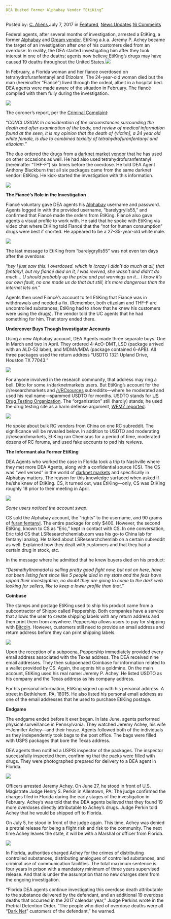 ```yaml
---
DEA Busted Former Alphabay Vendor “EtiKing”
---
```

<article class="post-listing post-21129 post type-post status-publish format-standard has-post-thumbnail hentry  tag-alphabay tag-busted tag-dea tag-etiking tag-vendor">
    <div class="post-inner">
        <span>Posted by: <a href="https://www.deepdotweb.com/author/caliens/" title="">C. Aliens </a></span>
    <span>July 7, 2017</span>
    <span>in <a href="https://www.deepdotweb.com/category/deepdot-news/" rel="category tag">Featured</a>, <a href="https://www.deepdotweb.com/category/news-updates/" rel="category tag">News Updates</a></span>
    <span><a href="https://www.deepdotweb.com/2017/07/07/dea-busted-former-alphabay-vendor-etiking/#comments">16 Comments</a></span>
    </p>
    <div class="clear"></div>
    <div class="entry">
    <p>Federal agents, after several months of investigation, arrested a EtiKing, a former <a href="http://www.deepdotweb.com/marketplace-directory/listing/alphabay/">Alphabay</a> and <a href="http://www.deepdotweb.com/marketplace-directory/listing/dream-market/">Dream vendor</a>. EtiKing a.k.a. Jeremy P. Achey became the target of an investigation after <em>one</em> of his customers died from an overdose. In reality, the DEA started investigating him after they took interest in one of the deaths; agents now believe EtiKing&#8217;s drugs may have caused 19 deaths throughout the United States.<img class="wp-image-21131 aligncenter" src="https://www.deepdotweb.com/wp-content/uploads/2017/07/word-image-25.jpeg" srcset="https://www.deepdotweb.com/wp-content/uploads/2017/07/word-image-25.jpeg 660w, https://www.deepdotweb.com/wp-content/uploads/2017/07/word-image-25-300x136.jpeg 300w, https://www.deepdotweb.com/wp-content/uploads/2017/07/word-image-25-272x125.jpeg 272w" sizes="(max-width: 660px) 100vw, 660px" /></p>
    <p>In February, a Florida woman and her fiance overdosed on tetrahydrofuranfentanyl and Etizolam. The 24-year-old woman died but the man (hereinafter “Fiancé”) lived through the ordeal, albeit in a hospital bed. DEA agents were made aware of the situation in February. The fiancé complied with them fully during the investigation.</p>
    <p><img class="wp-image-21132" src="https://www.deepdotweb.com/wp-content/uploads/2017/07/word-image-26.jpeg" srcset="https://www.deepdotweb.com/wp-content/uploads/2017/07/word-image-26.jpeg 800w, https://www.deepdotweb.com/wp-content/uploads/2017/07/word-image-26-300x192.jpeg 300w" sizes="(max-width: 800px) 100vw, 800px" /></p>
    <p>The coroner&#8217;s report, per the <a href="https://www.scribd.com/document/353038870/Jeremy-P-Achey-vs-United-States-Criminal-Complaint">Criminal Complaint</a>:</p>
    <p>“<em>CONCLUSION: In consideration of the circumstances surrounding the death and after examination of the body, and review of medical information found at the seen, it is my opinion that the death of {victim], a 24 year old white female, is due to combined toxicity of tetrahydrofuranfentanyl and etizolam.”</em></p>
    <p>The duo ordered the drugs from a <a href="https://www.deepdotweb.com/2013/10/28/updated-llist-of-hidden-marketplaces-tor-i2p/">darknet market vendor</a> that he has used on other occasions as well. He had also used tetrahydrofuranfentanyl (hereinafter “THF-F”) six times before the overdose. He told DEA Agent Anthony Blackburn that all six packages came from the same darknet vendor: EtiKing. He kick-started the investigation with this information.</p>
    <p><img class="wp-image-21133 aligncenter" src="https://www.deepdotweb.com/wp-content/uploads/2017/07/word-image-27.jpeg" srcset="https://www.deepdotweb.com/wp-content/uploads/2017/07/word-image-27.jpeg 800w, https://www.deepdotweb.com/wp-content/uploads/2017/07/word-image-27-300x177.jpeg 300w" sizes="(max-width: 800px) 100vw, 800px" /></p>
    <p><strong>The Fiancé&#8217;s Role in the Investigation</strong></p>
    <p>Fiancé voluntary gave DEA agents his <a href="http://www.deepdotweb.com/marketplace-directory/listing/alphabay/">Alphabay</a> username and password. Agents logged in with the provided username, “barelygrylls55,” and confirmed that Fiancé made the orders from EtiKing. Fiancé also gave agents a visual profile to work with. He said that he spoke with EtiKing via video chat where EtiKing told Fiancé that the “not for human consumption” drugs were best if snorted. He appeared to be a 27–35-year-old white male.</p>
    <p><img class="wp-image-21134 aligncenter" src="https://www.deepdotweb.com/wp-content/uploads/2017/07/word-image-28.jpeg" srcset="https://www.deepdotweb.com/wp-content/uploads/2017/07/word-image-28.jpeg 800w, https://www.deepdotweb.com/wp-content/uploads/2017/07/word-image-28-300x215.jpeg 300w" sizes="(max-width: 800px) 100vw, 800px" /></p>
    <p>The last message to EtiKing from “barelygrylls55” was not even ten days after the overdose:</p>
    <p>“<em>hey I just saw this. I overdosed. which is (crazy I didn&#8217;t do much at all, that fentanyl, but my fiancé died on it, I was revived, she wasn&#8217;t and didn&#8217;t do much&#8230; U should probably up the price and put warnings on it&#8230; I know it&#8217;s our own fault, no one made us do that but still, it&#8217;s more dangerous than the internet lets on</em>.”</p>
    <p>Agents then used Fiancé’s account to tell EtiKing that Fiancé was in withdrawals and needed a fix. (Remember, both etizolam and THF-F are uncontrolled substances; EtiKing had to show that he knew his customers were using the drugs). The vendor told the UC agents that he had something for him. That story ended there.</p>
    <p><strong>Undercover Buys Though Investigator Accounts</strong></p>
    <p>Using a new Alphabay account, DEA Agents made three separate buys. One in March and two in April. They ordered 4-AcO-DMT, LSD (package arrived with an ALD-52 label), and MDMA/MDA (package contained 6-APB). All three packages used the return address “USDTO 1321 Upland Drive, Houston TX 77043.”</p>
    <p><img class="wp-image-21135 aligncenter" src="https://www.deepdotweb.com/wp-content/uploads/2017/07/word-image-29.jpeg" srcset="https://www.deepdotweb.com/wp-content/uploads/2017/07/word-image-29.jpeg 800w, https://www.deepdotweb.com/wp-content/uploads/2017/07/word-image-29-300x146.jpeg 300w" sizes="(max-width: 800px) 100vw, 800px" /></p>
    <p>For anyone involved in the research community, that address may ring a bell. Ditto for some /r/darknetmarkets users. But EtiKing&#8217;s account for the /r/researchmarkets and <a href="https://www.reddit.com/r/RCSources/">/r/RCsources</a> subreddits—where he moderated and used his real name—spammed USDTO for months. USDTO stands for <a href="http://cgibin.wixsite.com/usdto/about_us">US Drug Testing Organization</a>. The “organization” still (hardly) stands; he used the drug testing site as a harm defense argument, <a href="http://www.wfmz.com/news/lehigh-valley/bethlehem-man-to-face-charges-in-florida-for-deadly-overdose-1/577126742">WFMZ reported</a>.</p>
    <p><img class="wp-image-21137 aligncenter" src="https://www.deepdotweb.com/wp-content/uploads/2017/07/word-image-31.jpeg" srcset="https://www.deepdotweb.com/wp-content/uploads/2017/07/word-image-31.jpeg 800w, https://www.deepdotweb.com/wp-content/uploads/2017/07/word-image-31-300x179.jpeg 300w" sizes="(max-width: 800px) 100vw, 800px" /></p>
    <p>He spoke about bulk RC vendors from China on one RC subreddit. The significance will be revealed below. In addition to USDTO and moderating /r/researchmarkets, EtiKing ran Chemsrus for a period of time, moderated dozens of RC forums, and used fake accounts to pad his reviews.</p>
    <p><strong>The Informant aka Former EtiKing</strong></p>
    <p>DEA Agents who worked the case in Florida took a trip to Nashville where they met more DEA Agents, along with a confidential source (CS). The CS was “well versed” in the world of <a href="https://www.deepdotweb.com/2013/10/28/updated-llist-of-hidden-marketplaces-tor-i2p/">darknet markets</a> and specifically in Alphabay matters. The reason for this knowledge surfaced when asked if he/she knew of EtiKing. CS, it turned out, was EtiKing—only, CS was EtiKing roughly 18 prior to their meeting in April.</p>
    <p><img class="wp-image-21139 aligncenter" src="https://www.deepdotweb.com/wp-content/uploads/2017/07/word-image-33.jpeg" srcset="https://www.deepdotweb.com/wp-content/uploads/2017/07/word-image-33.jpeg 800w, https://www.deepdotweb.com/wp-content/uploads/2017/07/word-image-33-300x146.jpeg 300w" sizes="(max-width: 800px) 100vw, 800px" /></p>
    <p><em>Some users noticed the account swap.</em></p>
    <p>CS sold the Alphabay account, the “rights” to the username, and 90 grams of <a href="https://www.deepdotweb.com/tag/fentanyl">furan fentanyl</a>. The entire package for only $400. However, the second EtiKing, known to CS as “Eric,” kept in contact with CS. In one conversation, Eric told CS that LSResearchchemlab.com was his go-to China lab for fentanyl analog. He talked about LSResearchchemlab on a certain subreddit as well. Explained how they dealt with customers and that they had a certain drug in stock, etc.</p>
    <p>In the message where he admitted that he knew buyers died on his product:</p>
    <p>“<em>Desmethyltramadol is selling pretty good fight now, but not on here, have not been listing fent since like 5 people died in my state and the feds have upped their investigation, no doubt they are going to come to the dark web looking for sellers, like to keep a lower profile than that</em>.”</p>
    <p><strong>Coinbase</strong></p>
    <p>The stamps and postage EtiKing used to ship his product came from a subcontractor of Shippo called Peppership. Both companies have a service that allows the user to create shipping labels with any return address and then print them from anywhere. Peppership allows users to pay for shipping with <a href="https://www.deepdotweb.com/tag/bitcoin/">Bitcoin</a>. However, customers still need to provide an email address and return address before they can print shipping labels.</p>
    <p><img class="wp-image-21140 aligncenter" src="https://www.deepdotweb.com/wp-content/uploads/2017/07/word-image-34.jpeg" srcset="https://www.deepdotweb.com/wp-content/uploads/2017/07/word-image-34.jpeg 800w, https://www.deepdotweb.com/wp-content/uploads/2017/07/word-image-34-300x185.jpeg 300w" sizes="(max-width: 800px) 100vw, 800px" /></p>
    <p>Upon the reception of a subpoena, Peppership immediately provided every email address associated with the Texas address. The DEA received nine email addresses. They then subpoenaed Coinbase for information related to a wallet provided by CS. Again, the agents hit a goldmine. On the main account, EtiKing used his real name: Jeremy P. Achey. He listed USDTO as his company and the Texas address as his company address.</p>
    <p>For his personal information, EtiKing signed up with his personal address. A street in Bethlehem, PA, 18015. He also listed his personal email address as one of the email addresses that he used to purchase EtiKing postage.</p>
    <p><strong>Endgame</strong></p>
    <p>The endgame ended before it ever began. In late June, agents performed physical surveillance in Pennsylvania. They watched Jeremy Achey, his wife—Jennifer Achey—and their house. Agents followed both of the individuals as they independently took bags to the post office. The bags were filled with USPS packages that bore the Texas address.</p>
    <p>DEA agents then notified a USPIS inspector of the packages. The inspector successfully inspected them, confirming that the packs were filled with drugs. They were photographed prepared for delivery to a DEA agent in Florida.</p>
    <p><img class="wp-image-21142 aligncenter" src="https://www.deepdotweb.com/wp-content/uploads/2017/07/word-image-36.jpeg" srcset="https://www.deepdotweb.com/wp-content/uploads/2017/07/word-image-36.jpeg 800w, https://www.deepdotweb.com/wp-content/uploads/2017/07/word-image-36-300x185.jpeg 300w" sizes="(max-width: 800px) 100vw, 800px" /></p>
    <p>Officers arrested Jeremy Achey. On June 27, he stood in front of U.S. Magistrate Judge Henry S. Perkin in Allentown, PA. The judge confirmed the charges filed in Florida during the early stages of the investigation in February. Achey&#8217;s was told that the DEA agents believed that they found 19 more overdoses directly attributable to Achey&#8217;s drugs. Judge Perkin told Achey that he would be shipped off to Florida.</p>
    <p>On July 5, he stood in front of the judge again. This time, Achey was denied a pretrial release for being a flight risk and risk to the community. The next time Achey leaves the state, it will be with a Marshal or officer from Florida.</p>
    <p><img class="wp-image-21144 aligncenter" src="https://www.deepdotweb.com/wp-content/uploads/2017/07/word-image-38.jpeg" srcset="https://www.deepdotweb.com/wp-content/uploads/2017/07/word-image-38.jpeg 800w, https://www.deepdotweb.com/wp-content/uploads/2017/07/word-image-38-300x114.jpeg 300w" sizes="(max-width: 800px) 100vw, 800px" /></p>
    <p>In Florida, authorities charged Achey for the crimes of distributing controlled substances, distributing analogues of controlled substances, and criminal use of communication facilities. The total maximum sentence is four years in prison with a mandatory minimum of three years supervised release. And that is under the assumption that no new charges stem from the ongoing investigation.</p>
    <p>“Florida DEA agents continue investigating this overdose death attributable to the substance delivered by the defendant, and an additional 19 overdose deaths that occurred in the 2017 calendar year,” Judge Perkins wrote in the Pretrial Detention Order. “The people who died of overdose deaths were all “<a href="https://www.deepdotweb.com/tag/darknet/">Dark Net</a>” customers of the defendant,” he warned.</p>
    </div>
    <span style="display:none"><a href="https://www.deepdotweb.com/tag/alphabay/" rel="tag">alphabay</a> <a href="https://www.deepdotweb.com/tag/busted/" rel="tag">busted</a> <a href="https://www.deepdotweb.com/tag/dea/" rel="tag">dea</a> <a href="https://www.deepdotweb.com/tag/etiking/" rel="tag">etiking</a> <a href="https://www.deepdotweb.com/tag/vendor/" rel="tag">vendor</a></span> <span style="display:none" class="updated">2017-07-07</span>
    <div style="display:none" class="vcard author" itemprop="author" itemscope itemtype="http://schema.org/Person"><strong class="fn" itemprop="name"><a href="https://www.deepdotweb.com/author/caliens/" title="Posts by C. Aliens" rel="author">C. Aliens</a></strong></div>
    </div>
</article>

